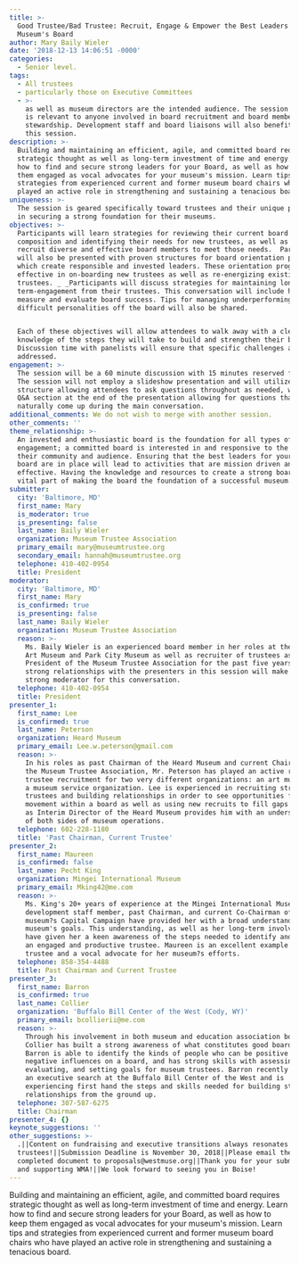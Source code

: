 ```yaml
---
title: >-
  Good Trustee/Bad Trustee: Recruit, Engage & Empower the Best Leaders for your
  Museum's Board
author: Mary Baily Wieler
date: '2018-12-13 14:06:51 -0000'
categories:
  - Senior level.
tags:
  - All trustees
  - particularly those on Executive Committees
  - >-
    as well as museum directors are the intended audience. The session content
    is relevant to anyone involved in board recruitment and board member
    stewardship. Development staff and board liaisons will also benefit from
    this session.
description: >-
  Building and maintaining an efficient, agile, and committed board requires
  strategic thought as well as long-term investment of time and energy. Learn
  how to find and secure strong leaders for your Board, as well as how to keep
  them engaged as vocal advocates for your museum's mission. Learn tips and
  strategies from experienced current and former museum board chairs who have
  played an active role in strengthening and sustaining a tenacious board. 
uniqueness: >-
  The session is geared specifically toward trustees and their unique position
  in securing a strong foundation for their museums.
objectives: >-
  Participants will learn strategies for reviewing their current board
  composition and identifying their needs for new trustees, as well as how to
  recruit diverse and effective board members to meet those needs.  Participants
  will also be presented with proven structures for board orientation programs,
  which create responsible and invested leaders. These orientation programs are
  effective in on-boarding new trustees as well as re-energizing existing
  trustees. _ _Participants will discuss strategies for maintaining long
  term-engagement from their trustees. This conversation will include how to
  measure and evaluate board success. Tips for managing underperforming or
  difficult personalities off the board will also be shared. 


  Each of these objectives will allow attendees to walk away with a clear
  knowledge of the steps they will take to build and strengthen their board.
  Discussion time with panelists will ensure that specific challenges are
  addressed.
engagement: >-
  The session will be a 60 minute discussion with 15 minutes reserved for Q&A.
  The session will not employ a slideshow presentation and will utilize an open
  structure allowing attendees to ask questions throughout as needed, with the
  Q&A section at the end of the presentation allowing for questions that do not
  naturally come up during the main conversation.
additional_comments: We do not wish to merge with another session.
other_comments: ''
theme_relationship: >-
  An invested and enthusiastic board is the foundation for all types of museum
  engagement; a committed board is interested in and responsive to the needs of
  their community and audience. Ensuring that the best leaders for your museum
  board are in place will lead to activities that are mission driven and
  effective. Having the knowledge and resources to create a strong board is a
  vital part of making the board the foundation of a successful museum.
submitter:
  city: 'Baltimore, MD'
  first_name: Mary
  is_moderator: true
  is_presenting: false
  last_name: Baily Wieler
  organization: Museum Trustee Association
  primary_email: mary@museumtrustee.org
  secondary_email: hannah@museumtrustee.org
  telephone: 410-402-0954
  title: President
moderator:
  city: 'Baltimore, MD'
  first_name: Mary
  is_confirmed: true
  is_presenting: false
  last_name: Baily Wieler
  organization: Museum Trustee Association
  reason: >-
    Ms. Baily Wieler is an experienced board member in her roles at the Walters
    Art Museum and Park City Museum as well as recruiter of trustees as
    President of the Museum Trustee Association for the past five years. Mary?s
    strong relationships with the presenters in this session will make her a
    strong moderator for this conversation.
  telephone: 410-402-0954
  title: President
presenter_1:
  first_name: Lee
  is_confirmed: true
  last_name: Peterson
  organization: Heard Museum
  primary_email: Lee.w.peterson@gmail.com
  reason: >-
    In his roles as past Chairman of the Heard Museum and current Chairman of
    the Museum Trustee Association, Mr. Peterson has played an active role in
    trustee recruitment for two very different organizations: an art museum and
    a museum service organization. Lee is experienced in recruiting strong
    trustees and building relationships in order to see opportunities for upward
    movement within a board as well as using new recruits to fill gaps. His term
    as Interim Director of the Heard Museum provides him with an understanding
    of both sides of museum operations.
  telephone: 602-228-1180
  title: 'Past Chairman, Current Trustee'
presenter_2:
  first_name: Maureen
  is_confirmed: false
  last_name: Pecht King
  organization: Mingei International Museum
  primary_email: Mking42@me.com
  reason: >-
    Ms. King's 20+ years of experience at the Mingei International Museum as a
    development staff member, past Chairman, and current Co-Chairman of the
    museum?s Capital Campaign have provided her with a broad understanding of a
    museum's goals. This understanding, as well as her long-term involvement,
    have given her a keen awareness of the steps needed to identify and foster
    an engaged and productive trustee. Maureen is an excellent example of a good
    trustee and a vocal advocate for her museum?s efforts.
  telephone: 858-354-4488
  title: Past Chairman and Current Trustee
presenter_3:
  first_name: Barron
  is_confirmed: true
  last_name: Collier
  organization: 'Buffalo Bill Center of the West (Cody, WY)'
  primary_email: bcollierii@me.com
  reason: >-
    Through his involvement in both museum and education association boards, Mr.
    Collier has built a strong awareness of what constitutes good board culture.
    Barron is able to identify the kinds of people who can be positive or
    negative influences on a board, and has strong skills with assessing,
    evaluating, and setting goals for museum trustees. Barron recently oversaw
    an executive search at the Buffalo Bill Center of the West and is
    experiencing first hand the steps and skills needed for building strong
    relationships from the ground up.
  telephone: 307-587-6275
  title: Chairman
presenter_4: {}
keynote_suggestions: ''
other_suggestions: >-
  .||Content on fundraising and executive transitions always resonates with
  trustees!||Submission Deadline is November 30, 2018||Please email the
  completed document to proposals@westmuse.org||Thank you for your submission
  and supporting WMA!||We look forward to seeing you in Boise!
---
```

Building and maintaining an efficient, agile, and committed board requires strategic thought as well as long-term investment of time and energy. Learn how to find and secure strong leaders for your Board, as well as how to keep them engaged as vocal advocates for your museum's mission. Learn tips and strategies from experienced current and former museum board chairs who have played an active role in strengthening and sustaining a tenacious board. 
